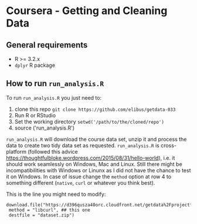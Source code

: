 # Coursera - Getting and Cleaning Data

## General requirements
 - R >= 3.2.x
 - `dplyr` R package

## How to run `run_analysis.R`

To run `run_analysis.R` you just need to:
 1. clone this repo `git clone https://github.com/elibus/getdata-033`
 2. Run R or RStudio
 3. Set the working directory `setwd('/path/to/the/cloned/repo')`
 4. source ('run_analysis.R')

`run_analysis.R` will download the course data set, unzip it and process the data to create two tidy data set as requested.
`run_analysis.R` is cross-platform (followed this advice https://thoughtfulbloke.wordpress.com/2015/08/31/hello-world), i.e. it should work seamlessly on Windows, Mac and Linux. Still there might be incompatibilities with Windows or Linunx as I did not have the chance to test it on Windows. In case of issue change the `method` option at row 4 to something different (`native`, `curl` or whatever you think best).

This is the line you might need to modify:

    download.file("https://d396qusza40orc.cloudfront.net/getdata%2Fprojectfiles%2FUCI%20HAR%20Dataset.zip", 
     method = "libcurl", ## this one
     destfile = "dataset.zip")
